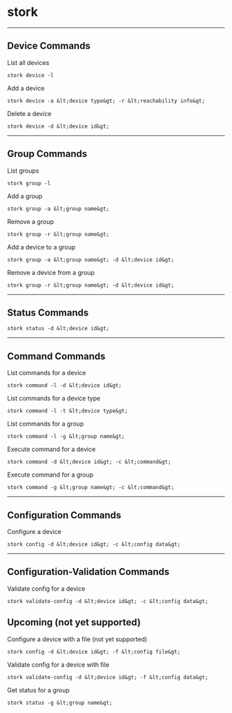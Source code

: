 # stork

------------------
Device Commands
------------------
List all devices
~~~~
stork device -l
~~~~
Add a device
~~~~
stork device -a &lt;device type&gt; -r &lt;reachability info&gt;
~~~~
Delete a device
~~~~
stork device -d &lt;device id&gt;
~~~~

------------------
Group Commands
------------------

List groups
~~~~
stork group -l
~~~~

Add a group
~~~~
stork group -a &lt;group name&gt;
~~~~

Remove a group
~~~~
stork group -r &lt;group name&gt;
~~~~

Add a device to a group
~~~~
stork group -a &lt;group name&gt; -d &lt;device id&gt;
~~~~

Remove a device from a group
~~~~
stork group -r &lt;group name&gt; -d &lt;device id&gt;
~~~~

------------------
Status Commands
------------------
~~~~
stork status -d &lt;device id&gt;
~~~~

------------------
Command Commands
------------------

List commands for a device
~~~~
stork command -l -d &lt;device id&gt;
~~~~

List commands for a device type
~~~~
stork command -l -t &lt;device type&gt;
~~~~

List commands for a group
~~~~
stork command -l -g &lt;group name&gt;
~~~~

Execute command for a device
~~~~
stork command -d &lt;device id&gt; -c &lt;command&gt;
~~~~

Execute command for a group
~~~~
stork command -g &lt;group name&gt; -c &lt;command&gt;
~~~~

------------------
Configuration Commands
------------------

Configure a device
~~~~
stork config -d &lt;device id&gt; -c &lt;config data&gt;
~~~~


------------------
Configuration-Validation Commands
------------------

Validate config for a device
~~~~
stork validate-config -d &lt;device id&gt; -c &lt;config data&gt;
~~~~


Upcoming (not yet supported)
------------
Configure a device with a file (not yet supported)
~~~~
stork config -d &lt;device id&gt; -f &lt;config file&gt;
~~~~

Validate config for a device with file
~~~~
stork validate-config -d &lt;device id&gt; -f &lt;config data&gt;
~~~~

Get status for a group
~~~~
stork status -g &lt;group name&gt;
~~~~
